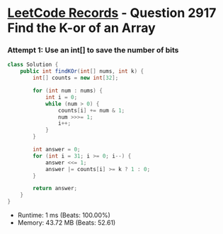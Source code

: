 # [LeetCode Records](../../README.md) - Question 2917 Find the K-or of an Array

### Attempt 1: Use an int[] to save the number of bits
```java
class Solution {
    public int findKOr(int[] nums, int k) {
        int[] counts = new int[32];

        for (int num : nums) {
            int i = 0;
            while (num > 0) {
                counts[i] += num & 1;
                num >>>= 1;
                i++;
            }
        }

        int answer = 0;
        for (int i = 31; i >= 0; i--) {
            answer <<= 1;
            answer |= counts[i] >= k ? 1 : 0;
        }

        return answer;
    }
}
```
- Runtime: 1 ms (Beats: 100.00%)
- Memory: 43.72 MB (Beats: 52.61)

<br>
